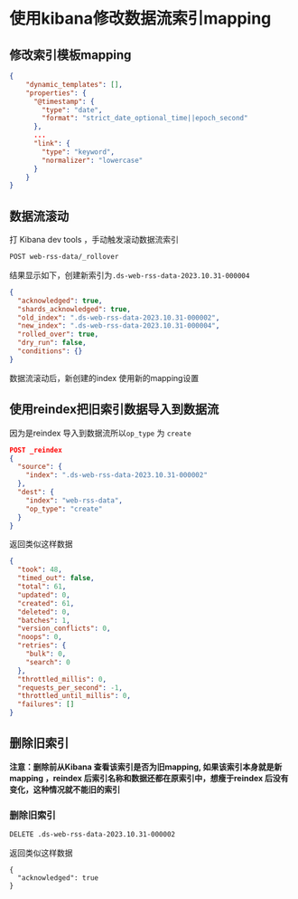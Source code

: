 # 使用kibana修改数据流索引mapping

## 修改索引模板mapping

```json
{
    "dynamic_templates": [],
    "properties": {
      "@timestamp": {
        "type": "date",
        "format": "strict_date_optional_time||epoch_second"
      },
      ...
      "link": {
        "type": "keyword",
        "normalizer": "lowercase"
      }
    }
}
```

## 数据流滚动

打 Kibana dev tools ，手动触发滚动数据流索引

```sh
POST web-rss-data/_rollover
```

结果显示如下，创建新索引为`.ds-web-rss-data-2023.10.31-000004`

```json
{
  "acknowledged": true,
  "shards_acknowledged": true,
  "old_index": ".ds-web-rss-data-2023.10.31-000002",
  "new_index": ".ds-web-rss-data-2023.10.31-000004",
  "rolled_over": true,
  "dry_run": false,
  "conditions": {}
}
```

数据流滚动后，新创建的index 使用新的mapping设置

## 使用reindex把旧索引数据导入到数据流

因为是reindex 导入到数据流所以`op_type` 为 `create`

```json
POST _reindex
{
  "source": {
    "index": ".ds-web-rss-data-2023.10.31-000002"
  },
  "dest": {
    "index": "web-rss-data",
    "op_type": "create"
  }
}
```

返回类似这样数据

```json
{
  "took": 48,
  "timed_out": false,
  "total": 61,
  "updated": 0,
  "created": 61,
  "deleted": 0,
  "batches": 1,
  "version_conflicts": 0,
  "noops": 0,
  "retries": {
    "bulk": 0,
    "search": 0
  },
  "throttled_millis": 0,
  "requests_per_second": -1,
  "throttled_until_millis": 0,
  "failures": []
}
```

## 删除旧索引

**注意：删除前从Kibana 查看该索引是否为旧mapping, 如果该索引本身就是新mapping ，reindex 后索引名称和数据还都在原索引中，想瘦于reindex 后没有变化，这种情况就不能旧的索引**

### 删除旧索引

```sh
DELETE .ds-web-rss-data-2023.10.31-000002
```

返回类似这样数据

```
{
  "acknowledged": true
}
```

